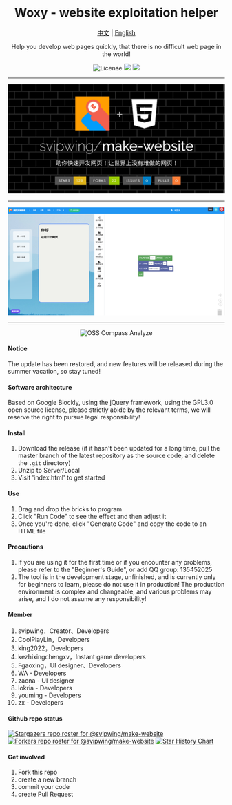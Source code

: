 <h1 align="center">
  Woxy - website exploitation helper
</h1>

<p align="center">
  <a href="README.md">中文</a> | <a href="README-EN.md">English</a>
</p>

<p align="center">
  Help you develop web pages quickly, that there is no difficult web page in the world!
</p>

<p align="center">
  <img src="https://img.shields.io/github/license/svipwing/make-website" alt="License">
  <img src="https://img.shields.io/badge/PRs-welcome-brightgreen.svg"/>
  <img src="https://img.shields.io/badge/Powered%20by-Jishuyun%20Team-blue"/>
</p>

<hr/>

<center>
<img src="./image/cover.png" />
<hr />
<img src="./image/show.png" />
<hr />
<img src="https://compass.gitee.com/chart/svzp5m02.svg?metric=overview&y_trans=1&range=6M" alt="OSS Compass Analyze" />
</center>

#### Notice

The update has been restored, and new features will be released during the summer vacation, so stay tuned!

#### Software architecture

Based on Google Blockly, using the jQuery framework, using the GPL3.0 open source license, please strictly abide by the relevant terms, we will reserve the right to pursue legal responsibility!

#### Install

1. Download the release (if it hasn't been updated for a long time, pull the master branch of the latest repository as the source code, and delete the `.git` directory)
2. Unzip to Server/Local
3. Visit 'index.html' to get started

#### Use

1. Drag and drop the bricks to program
2. Click "Run Code" to see the effect and then adjust it
3. Once you're done, click "Generate Code" and copy the code to an HTML file

#### Precautions

1. If you are using it for the first time or if you encounter any problems, please refer to the "Beginner's Guide", or add QQ group: 135452025
2. The tool is in the development stage, unfinished, and is currently only for beginners to learn, please do not use it in production! The production environment is complex and changeable, and various problems may arise, and I do not assume any responsibility!

#### Member

1. svipwing，Creator、Developers
2. CoolPlayLin，Developers
3. king2022，Developers
4. kezhixingchengxv，Instant game developers
5. Fgaoxing，UI designer、Developers
6. WA - Developers
7. zaona - UI designer
8. lokria - Developers
9. youming - Developers
10. zx - Developers

#### Github repo status

[![Stargazers repo roster for @svipwing/make-website](https://reporoster.com/stars/svipwing/make-website)](https://github.com/svipwing/make-website/stargazers)
[![Forkers repo roster for @svipwing/make-website](https://reporoster.com/forks/svipwing/make-website)](https://github.com/svipwing/make-website/network/members)
[![Star History Chart](https://coco.codemao.cn/http-widget-proxy/https@SEP@api.star-history.com/svg?repos=svipwing/make-website&type=Date)](https://star-history.com/#svipwing/make-website&Date)

#### Get involved

1. Fork this repo
2. create a new branch
3. commit your code
4. create Pull Request